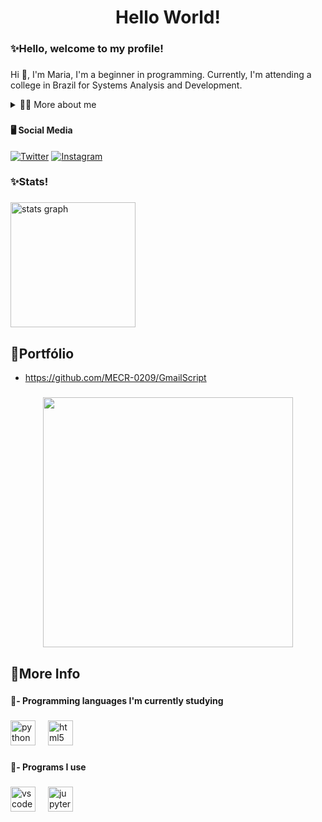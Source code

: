 <h1 align="center">Hello World!</h1>

###

<h3 align="left">✨Hello, welcome to my profile!</h3>

###

</div>

<!-- Presentation -->
<p>
  Hi 👋, I'm Maria, I'm a beginner in programming. Currently, I'm attending a college in Brazil for Systems Analysis and Development.
</p>

<!-- Dropdown -->
<details>
  <summary>👩‍💻 More about me</summary>

  - 💬 My name is Maria Eduarda and I live in Brazil. I'm attending a college in Brazil for Systems Analysis and Developmentat Uniasselvi. Consider my English intermediate. I am currently studying the Python language and planning projects.

  - 🎮 I really like playing in my spare time. I love watching movies, not very popular ones, and cute animes.
 
<details>
   <summary>📍 Personal Links</summary>
  
  [![Last.fm](https://img.shields.io/badge/last.fm-D51007?style=for-the-badge&logo=last.fm&logoColor=white)](https://www.last.fm/user/madu1515)
  [![Last.fm](https://img.shields.io/badge/Steam-000000?style=for-the-badge&logo=steam&logoColor=white)](https://steamcommunity.com/id/DudaMaria/)
  [![Discord](https://img.shields.io/badge/Discord-7289DA?style=for-the-badge&logo=discord&logoColor=white)](Discordapp.com/users/276551741846323200)
  
</details>
    
</details>

###

<h4 align="left">🖥️ Social Media</h4>

<!-- Links -->
[![Twitter](https://img.shields.io/badge/Twitter-1DA1F2?style=for-the-badge&logo=twitter&logoColor=white)](https://twitter.com/duda1515_)
[![Instagram](https://img.shields.io/badge/Instagram-E4405F?style=for-the-badge&logo=instagram&logoColor=white)](https://www.instagram.com/duda_15r15)

###

<h3 align="left">✨Stats!</h3>

###

<div align="left">
  <img src="https://github-readme-stats.vercel.app/api?username=MECR-0209&hide_title=false&hide_rank=false&show_icons=true&include_all_commits=true&count_private=true&disable_animations=false&theme=rose_pine&locale=en&hide_border=false&order=1" height="200" alt="stats graph"  />
</div>

###

<h2 align="left">📄Portfólio</h2>

  - https://github.com/MECR-0209/GmailScript

###

<div align="center">
  <img height="400" src="https://i.pinimg.com/originals/72/15/c9/7215c9de800f61a2cc97b30bc78e49f6.gif"  />
</div>

###

<h2 align="left">📌More Info</h2>

###

<h4 align="left">🔗- Programming languages ​​I'm currently studying</h4>

###

<div align="left">
  <img src="https://cdn.jsdelivr.net/gh/devicons/devicon/icons/python/python-original.svg" height="40" alt="python logo"  />
  <img width="12" />
  <img src="https://cdn.jsdelivr.net/gh/devicons/devicon/icons/html5/html5-original.svg" height="40" alt="html5 logo"  />
</div>

###

<h4 align="left">🔗- Programs I use</h4>

###

<div align="left">
  <img src="https://cdn.jsdelivr.net/gh/devicons/devicon/icons/vscode/vscode-original.svg" height="40" alt="vscode logo"  />
  <img width="12" />
  <img src="https://cdn.jsdelivr.net/gh/devicons/devicon/icons/jupyter/jupyter-original.svg" height="40" alt="jupyter logo"  />
</div>

###
